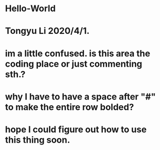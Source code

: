 # Hello-World
# Tongyu Li 2020/4/1.
# im a little confused. is this area the coding place or just commenting sth.?
# why I have to have a space after "#" to make the entire row bolded?
# hope I could figure out how to use this thing soon.
